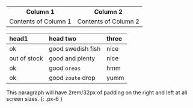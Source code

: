 <table>
<tr>
<th> Column 1 </th>
<th> Column 2</th>
</tr>
<tr>
<td>
Contents of Column 1
</td>
<td>
Contents of Column 2
</td>
</tr>
</table>

<div class="code-example" markdown="1">

| head1        | head two          | three |
|:-------------|:------------------|:------|
| ok           | good swedish fish | nice  |
| out of stock | good and plenty   | nice  |
| ok           | good `oreos`      | hmm   |
| ok           | good `zoute` drop | yumm  |

</div>

This paragraph will have 2rem/32px of padding on the right and left at all screen sizes.
{: .px-6 }
